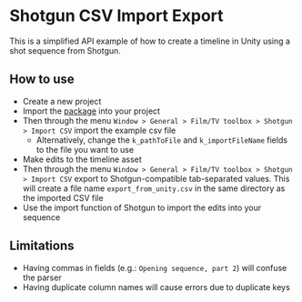 Shotgun CSV Import Export
==========================

This is a simplified API example of how to create a timeline in Unity using a shot sequence from Shotgun.

How to use
--------
* Create a new project
* Import the [package](Bin/ShotgunImportExport.unitypackage) into your project
* Then through the menu `Window > General > Film/TV toolbox > Shotgun > Import CSV` import the example csv file
    * Alternatively, change the `k_pathToFile` and `k_importFileName` fields to the file you want to use
* Make edits to the timeline asset
* Then through the menu `Window > General > Film/TV toolbox > Shotgun > Import CSV` export to Shotgun-compatible tab-separated values. This will create a file name `export_from_unity.csv` in the same directory as the imported CSV file
* Use the import function of Shotgun to import the edits into your sequence

Limitations
-----------
* Having commas in fields (e.g.: `Opening sequence, part 2`) will confuse the parser
* Having duplicate column names will cause errors due to duplicate keys

